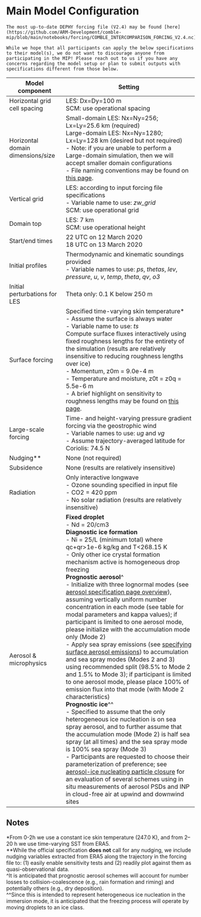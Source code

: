 # Main Model Configuration

```{attention}
The most up-to-date DEPHY forcing file (V2.4) may be found [here](https://github.com/ARM-Development/comble-mip/blob/main/notebooks/forcing/COMBLE_INTERCOMPARISON_FORCING_V2.4.nc).
```

```{note}
While we hope that all participants can apply the below specifications to their model(s), we do not want to discourage anyone from participating in the MIP! Please reach out to us if you have any concerns regarding the model setup or plan to submit outputs with specifications different from those below.
```

| Model component                      | Setting                                                                                                                                                                                         |
|--------------------------------------|-------------------------------------------------------------------------------------------------------------------------------------------------------------------------------------------------|
| Horizontal grid cell spacing         | LES: Dx=Dy=100 m<br>SCM: use operational spacing                                                                                                                                                |
| Horizontal domain dimensions/size    | Small-domain LES: Nx=Ny=256; Lx=Ly=25.6 km (required)<br>Large-domain LES: Nx=Ny=1280; Lx=Ly=128 km (desired but not required)<br>- Note: if you are unable to perform a Large-domain simulation, then we will accept smaller domain configurations<br>- File naming conventions may be found on [this page](https://arm-development.github.io/comble-mip/timeline.html).                                                                                                                         |
| Vertical grid                        | LES: according to input forcing file specifications<br>- Variable name to use: _zw_grid_<br>SCM: use operational grid                                                                           |
| Domain top                           | LES: 7 km<br>SCM: use operational height                                                                                                                                                        |
| Start/end times                      | 22 UTC on 12 March 2020<br>18 UTC on 13 March 2020                                                                                                                                              |
| Initial profiles                     | Thermodynamic and kinematic soundings provided<br>- Variable names to use: _ps_, _thetas_, _lev_, _pressure_, _u_, _v_, _temp_, _theta_, _qv_, _o3_                                             |
| Initial perturbations for LES        | Theta only: 0.1 K below 250 m                                                                                                                                                                   |
| Surface forcing                      | Specified time-varying skin temperature*<br>- Assume the surface is always water<br>- Variable name to use: _ts_<br>Compute surface fluxes interactively using fixed roughness lengths for the entirety of the simulation (results are relatively insensitive to reducing roughness lengths over ice)<br>- Momentum, z0m = 9.0e-4 m<br>- Temperature and moisture, z0t = z0q = 5.5e-6 m<br>- A brief highlight on sensitivity to roughness lengths may be found on [this page](https://arm-development.github.io/comble-mip/notebooks/plotting/example_plotting_z0_tests.html).                                                                                                    |
| Large-scale forcing                  | Time- and height-varying pressure gradient forcing via the geostrophic wind<br>- Variable names to use: _ug_ and _vg_<br>- Assume trajectory-averaged latitude for Coriolis: 74.5 N             |
| Nudging**                            | None (not required)                                                                                                                                                                             |
| Subsidence                           | None (results are relatively insensitive)                                                                                                                                                       |
| Radiation                            | Only interactive longwave<br>- Ozone sounding specified in input file<br>- CO2 = 420 ppm<br>- No solar radiation (results are relatively insensitive)                                           |
| Aerosol & microphysics               | **Fixed droplet**<br>- Nd = 20/cm3<br>**Diagnostic ice formation**<br>- Ni = 25/L (minimum total) where qc+qr>1e-6 kg/kg and T<268.15 K<br>- Only other ice crystal formation mechanism active is homogeneous drop freezing<br>**Prognostic aerosol**^<br>- Initialize with three lognormal modes (see [aerosol specification page overview](https://arm-development.github.io/comble-mip/notebooks/setup/aerosol-specification.html#overview)), assuming vertically uniform number concentration in each mode (see table for modal parameters and kappa values); if participant is limited to one aerosol mode, please initialize with the accumulation mode only (Mode 2)<br>- Apply sea spray emissions (see [specifying surface aerosol emissions](https://arm-development.github.io/comble-mip/notebooks/setup/aerosol-surface.html#jaegle-et-al-2011-surface-particle-flux-integrated-over-all-sizes)) to accumulation and sea spray modes (Modes 2 and 3) using recommended split (98.5% to Mode 2 and 1.5% to Mode 3); if participant is limited to one aerosol mode, please place 100% of emission flux into that mode (with Mode 2 characteristics)<br>**Prognostic ice**^^<br>- Specified to assume that the only heterogeneous ice nucleation is on sea spray aerosol, and to further assume that the accumulation mode (Mode 2) is half sea spray (at all times) and the sea spray mode is 100% sea spray (Mode 3)<br>- Participants are requested to choose their parameterization of preference; see [aerosol-ice nucleating particle closure](https://arm-development.github.io/comble-mip/notebooks/setup/aerosol-inp-closure.html) for an evaluation of several schemes using in situ measurements of aerosol PSDs and INP in cloud-free air at upwind and downwind sites                                                                                                                              |

## Notes
*From 0-2h we use a constant ice skin temperature (247.0 K), and from 2–20 h we use time-varying SST from ERA5.<br>
**While the official specification **does not** call for any nudging, we include nudging variables extracted from ERA5 along the trajectory in the forcing file to: (1) easily enable sensitivity tests and (2) readily plot against them as quasi-observational data.<br>
^It is anticipated that prognostic aerosol schemes will account for number losses to collision-coalescence (e.g., rain formation and riming) and potentially others (e.g., dry deposition).<br>
^^Since this is intended to represent heterogeneous ice nucleation in the immersion mode, it is anticipated that the freezing process will operate by moving droplets to an ice class.
